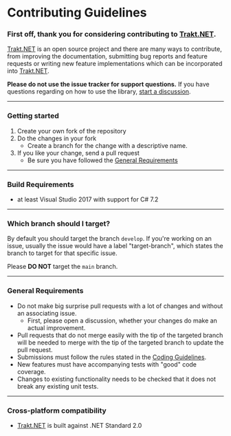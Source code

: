 Contributing Guidelines
===

### **First off, thank you for considering contributing to** [Trakt.NET](https://github.com/henrikfroehling/Trakt.NET)**.**

[Trakt.NET](https://github.com/henrikfroehling/Trakt.NET) is an open source project and there are many ways to contribute, from improving the documentation, submitting bug reports and feature requests or writing new feature implementations which can be incorporated into [Trakt.NET](https://github.com/henrikfroehling/Trakt.NET).

**Please do not use the issue tracker for support questions.** If you have questions regarding on how to use the library, [start a discussion](https://github.com/henrikfroehling/Trakt.NET/discussions).

---

### **Getting started**
1. Create your own fork of the repository
2. Do the changes in your fork
   - Create a branch for the change with a descriptive name.
3. If you like your change, send a pull request
   - Be sure you have followed the [General Requirements](https://github.com/henrikfroehling/Trakt.NET/blob/develop/CONTRIBUTING.md#general-requirements)

---

### **Build Requirements**
- at least Visual Studio 2017 with support for C# 7.2

---

### **Which branch should I target?**
By default you should target the branch `develop`. If you're working on an issue, usually the issue would have a label "target-branch", which states the branch to target for that specific issue.

Please **DO NOT** target the `main` branch.

---

### **General Requirements**
- Do not make big surprise pull requests with a lot of changes and without an associating issue.
  - First, please open a discussion, whether your changes do make an actual improvement.
- Pull requests that do not merge easily with the tip of the targeted branch will be needed to merge with the tip of the targeted branch to update the pull request.
- Submissions must follow the rules stated in the [Coding Guidelines](https://github.com/henrikfroehling/Trakt.NET/blob/develop/coding_style.md).
- New features must have accompanying tests with "good" code coverage.
- Changes to existing functionality needs to be checked that it does not break any existing unit tests.

---

### **Cross-platform compatibility**
- [Trakt.NET](https://github.com/henrikfroehling/Trakt.NET) is built against .NET Standard 2.0
